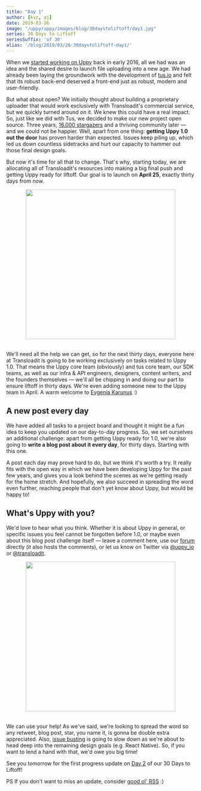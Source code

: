 ```yaml
---
title: "Day 1"
author: [kvz, aj]
date: 2019-03-26
image: "/uppy/uppy/images/blog/30daystoliftoff/day1.jpg"
series: 30 Days to Liftoff
seriesSuffix: 'of 30'
alias: '/blog/2019/03/26-30daystoliftoff-day1/'
---
```


When we [started working on Uppy](/blog/2016/07/uppy-begins/) back in early 2016, all we had was an idea and the shared desire to launch file uploading into a new age. We had already been laying the groundwork with the development of [tus.io](https://tus.io/) and felt that its robust back-end deserved a front-end just as robust, modern and user-friendly.

<!--more-->

But what about open? We initially thought about building a proprietary uploader that would work exclusively with Transloadit's commercial service, but we quickly turned around on it. We knew this could have a real impact. So, just like we did with Tus, we decided to make our new project open source. Three years, [16.000 stargazers](https://github.com/transloadit/uppy/stargazers) and a thriving community later — and we could not be happier. Well, apart from one thing: **getting Uppy 1.0 out the door** has proven harder than expected. Issues keep piling up, which led us down countless sidetracks and hurt our capacity to hammer out those final design goals.

But now it's time for all that to change. That's why, starting today, we are allocating all of Transloadit's resources into making a big final push and getting Uppy ready for liftoff. Our goal is to launch on **April 25**, exactly thirty days from now.

<center><img width="400" src="https://media.giphy.com/media/kvw01ozJ06TxS/giphy.gif"><br /><br /></center>

We'll need all the help we can get, so for the next thirty days, everyone here at Transloadit is going to be working exclusively on tasks related to Uppy 1.0. That means the Uppy core team (obviously) and tus core team, our SDK teams, as well as our infra & API engineers, designers, content writers, and the founders themselves — we'll all be chipping in and doing our part to ensure liftoff in thirty days. We're even adding someone new to the Uppy team in April. A warm welcome to [Evgenia Karunus](https://github.com/lakesare) :)

## A new post every day

We have added all tasks to a project board and thought it might be a fun idea to keep you updated on our day-to-day progress. So, we set ourselves an additional challenge: apart from getting Uppy ready for 1.0, we're also going to **write a blog post about it every day**, for thirty days. Starting with this one.

A post each day may prove hard to do, but we think it's worth a try. It really fits with the open way in which we have been developing Uppy for the past few years, and gives you a look behind the scenes as we're getting ready for the home stretch. And hopefully, we also succeed in spreading the word even further, reaching people that don't yet know about Uppy, but would be happy to!

## What's Uppy with you?

We'd love to hear what you think. Whether it is about Uppy in general, or specific issues you feel cannot be forgotten before 1.0, or maybe even about this blog post challenge itself — leave a comment here, use our [forum](https://community.transloadit.com/c/uppy) directly (it also hosts the comments), or let us know on Twitter via [@uppy_io](http://twitter.com/uppy_io/) or [@transloadit](http://twitter.com/transloadit/).

<!-- <center><img width="400"  class="dropshadow" src="https://media.giphy.com/media/RnX4q6yYDoYCI/giphy.gif"></center> -->
<center><img width="400"  class="dropshadow" src="https://media.giphy.com/media/SjInxhAJTzU7S/giphy.gif"><br /><br /></center>


We can use your help! As we've said, we're looking to spread the word so any retweet, blog post, star, you name it, is gonna be double extra appreciated. Also, [issue busting](https://github.com/transloadit/uppy/issues) is going to slow down as we're about to head deep into the remaining design goals (e.g. React Native). So, if you want to lend a hand with that, we'd owe you big time!

See you tomorrow for the first progress update on [Day 2](/blog/2019/03/liftoff-02/) of our 30 Days to Liftoff!

PS If you don't want to miss an update, consider [good ol' RSS](/uppy/atom.xml) :)
